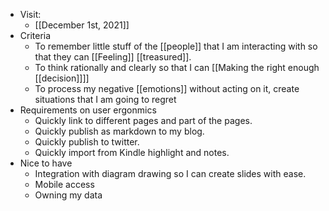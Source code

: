 - Visit: 
    - [[December 1st, 2021]]
- Criteria
    - To remember little stuff of the [[people]] that I am interacting with so that they can [[Feeling]] [[treasured]].
    - To think rationally and clearly so that I can [[Making the right enough [[decision]]]]
    - To process my negative [[emotions]] without acting on it, create situations that I am going to regret
- Requirements on user ergonmics
    - Quickly link to different pages and part of the pages.
    - Quickly publish as markdown to my blog.
    - Quickly publish to twitter.
    - Quickly import from Kindle highlight and notes.
- Nice to have
    - Integration with diagram drawing so I can create slides with ease.
    - Mobile access
    - Owning my data
